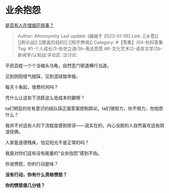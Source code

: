 # 业余抱怨
[是否有人在借烟花挑事？](https://www.zhihu.com/question/576552814/answer/2831565192)

> Author: #Anonymity
> Last update: [编辑于 2023-01-06]
> Link: [[乡愿]] [[舆论战]] [[膝盖的目的]] [[知乎弊病]]
> Category: #【答集】/04-社科答集
> Tag: #1-个人成长/3-处世之道/3h-表达意愿 #6-文化艺术/2-语言文学/2b-新闻学/认知战
> 评论区:
> 泛讨论:

平民百姓一个个当缩头乌龟，自然歪门邪道横行当道。

见到阴阳怪气就踩，见到混球就举报。

每天十条起，很费时间吗？

凭什么让这些下流胚这么低成本的霸榜？

ta们明显的在有意识的结队踩正面答案控制舆论。ta们很努力，你不努力，你抱怨什么？

我并不对这些人的下流程度感到惊讶——说实在的，内心没胆的人自然喜欢这些阴湿伎俩。

人家是道德残疾，怕见阳光不是正常的吗？

我是对你们这些没有能量的“业余抱怨”感到不齿。

你说愤怒，你的行动是啥？

**没有行动，你有什么资格愤怒？**

**你的愤怒值几分钱？**

